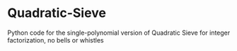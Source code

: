 # Quadratic-Sieve
Python code for the single-polynomial version of Quadratic Sieve for integer factorization, no bells or whistles
